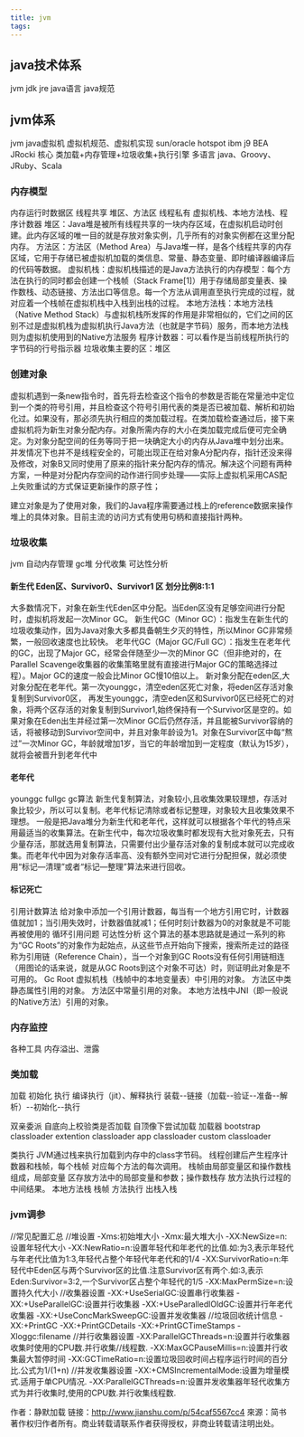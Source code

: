 ```yaml
---
title: jvm
tags:
---
```


## java技术体系
jvm jdk jre
java语言
java规范

## jvm体系
jvm java虚拟机
虚拟机规范、虚拟机实现
sun/oracle hotspot
ibm j9
BEA JRocki
核心
类加载+内存管理+垃圾收集+执行引擎
多语言 java、Groovy、JRuby、Scala
### 内存模型
内存运行时数据区
线程共享 堆区、方法区
线程私有 虚拟机栈、本地方法栈、程序计数器
堆区：Java堆是被所有线程共享的一块内存区域，在虚拟机启动时创建。此内存区域的唯一目的就是存放对象实例，几乎所有的对象实例都在这里分配内存。
方法区：方法区（Method Area）与Java堆一样，是各个线程共享的内存区域，它用于存储已被虚拟机加载的类信息、常量、静态变量、即时编译器编译后的代码等数据。
虚拟机栈：虚拟机栈描述的是Java方法执行的内存模型：每个方法在执行的同时都会创建一个栈帧（Stack Frame[1]）用于存储局部变量表、操作数栈、动态链接、方法出口等信息。每一个方法从调用直至执行完成的过程，就对应着一个栈帧在虚拟机栈中入栈到出栈的过程。
本地方法栈：本地方法栈（Native Method Stack）与虚拟机栈所发挥的作用是非常相似的，它们之间的区别不过是虚拟机栈为虚拟机执行Java方法（也就是字节码）服务，而本地方法栈则为虚拟机使用到的Native方法服务
程序计数器：可以看作是当前线程所执行的字节码的行号指示器
垃圾收集主要的区：堆区
### 创建对象
虚拟机遇到一条new指令时，首先将去检查这个指令的参数是否能在常量池中定位到一个类的符号引用，并且检查这个符号引用代表的类是否已被加载、解析和初始化过。如果没有，那必须先执行相应的类加载过程。在类加载检查通过后，接下来虚拟机将为新生对象分配内存。对象所需内存的大小在类加载完成后便可完全确定。为对象分配空间的任务等同于把一块确定大小的内存从Java堆中划分出来。
并发情况下也并不是线程安全的，可能出现正在给对象A分配内存，指针还没来得及修改，对象B又同时使用了原来的指针来分配内存的情况。解决这个问题有两种方案，一种是对分配内存空间的动作进行同步处理——实际上虚拟机采用CAS配上失败重试的方式保证更新操作的原子性；

建立对象是为了使用对象，我们的Java程序需要通过栈上的reference数据来操作堆上的具体对象。目前主流的访问方式有使用句柄和直接指针两种。
### 垃圾收集
jvm 自动内存管理 
gc堆
分代收集 
可达性分析
#### 新生代 Eden区、Survivor0、Survivor1 区  划分比例8:1:1
大多数情况下，对象在新生代Eden区中分配。当Eden区没有足够空间进行分配时，虚拟机将发起一次Minor GC。
新生代GC（Minor GC）：指发生在新生代的垃圾收集动作，因为Java对象大多都具备朝生夕灭的特性，所以Minor GC非常频繁，一般回收速度也比较快。
老年代GC（Major GC/Full GC）：指发生在老年代的GC，出现了Major GC，经常会伴随至少一次的Minor GC（但非绝对的，在Parallel Scavenge收集器的收集策略里就有直接进行Major GC的策略选择过程）。Major GC的速度一般会比Minor GC慢10倍以上。
新对象分配在eden区,大对象分配在老年代。第一次younggc，清空eden区死亡对象，将eden区存活对象复制到Survivor0区，
再发生younggc，清空eden区和Survivor0区已经死亡的对象，将两个区存活的对象复制到Survivor1,始终保持有一个Survivor区是空的。如果对象在Eden出生并经过第一次Minor GC后仍然存活，并且能被Survivor容纳的话，将被移动到Survivor空间中，并且对象年龄设为1。对象在Survivor区中每“熬过”一次Minor GC，年龄就增加1岁，当它的年龄增加到一定程度（默认为15岁），就将会被晋升到老年代中
#### 老年代
younggc fullgc
gc算法 新生代复制算法，对象较小,且收集效果较理想，存活对象比较少，所以可以复制。老年代标记清除或者标记整理，对象较大且收集效果不理想。
一般是把Java堆分为新生代和老年代，这样就可以根据各个年代的特点采用最适当的收集算法。在新生代中，每次垃圾收集时都发现有大批对象死去，只有少量存活，那就选用复制算法，只需要付出少量存活对象的复制成本就可以完成收集。而老年代中因为对象存活率高、没有额外空间对它进行分配担保，就必须使用“标记—清理”或者“标记—整理”算法来进行回收。

#### 标记死亡  
引用计数算法 给对象中添加一个引用计数器，每当有一个地方引用它时，计数器值就加1；当引用失效时，计数器值就减1；任何时刻计数器为0的对象就是不可能再被使用的  循环引用问题
可达性分析 这个算法的基本思路就是通过一系列的称为“GC Roots”的对象作为起始点，从这些节点开始向下搜索，搜索所走过的路径称为引用链（Reference Chain），当一个对象到GC Roots没有任何引用链相连（用图论的话来说，就是从GC Roots到这个对象不可达）时，则证明此对象是不可用的。
Gc Root 
虚拟机栈（栈帧中的本地变量表）中引用的对象。
方法区中类静态属性引用的对象。
方法区中常量引用的对象。
本地方法栈中JNI（即一般说的Native方法）引用的对象。
### 内存监控
各种工具
内存溢出、泄露

### 类加载
加载 初始化  执行
编译执行（jit）、解释执行
装载--链接（加载--验证--准备--解析）--初始化--执行

双亲委派
自底向上校验类是否加载
自顶像下尝试加载
加载器
bootstrap classloader
extention classloader
app classloader
custom classloader

类执行
JVM通过栈来执行加载到内存中的class字节码。
线程创建后产生程序计数器和栈帧，每个栈帧
对应每个方法的每次调用。
栈帧由局部变量区和操作数栈组成，局部变量
区存放方法中的局部变量和参数；操作数栈存
放方法执行过程的中间结果。
本地方法栈
栈帧 方法执行  出栈入栈

### jvm调参
//常见配置汇总 
//堆设置 
-Xms:初始堆大小 
-Xmx:最大堆大小 
-XX:NewSize=n:设置年轻代大小 
-XX:NewRatio=n:设置年轻代和年老代的比值.如:为3,表示年轻代与年老代比值为1:3,年轻代占整个年轻代年老代和的1/4 
-XX:SurvivorRatio=n:年轻代中Eden区与两个Survivor区的比值.注意Survivor区有两个.如:3,表示Eden:Survivor=3:2,一个Survivor区占整个年轻代的1/5 
-XX:MaxPermSize=n:设置持久代大小
//收集器设置 
-XX:+UseSerialGC:设置串行收集器 
-XX:+UseParallelGC:设置并行收集器 
-XX:+UseParalledlOldGC:设置并行年老代收集器 
-XX:+UseConcMarkSweepGC:设置并发收集器
//垃圾回收统计信息 
-XX:+PrintGC 
-XX:+PrintGCDetails 
-XX:+PrintGCTimeStamps 
-Xloggc:filename
//并行收集器设置 
-XX:ParallelGCThreads=n:设置并行收集器收集时使用的CPU数.并行收集//线程数. 
-XX:MaxGCPauseMillis=n:设置并行收集最大暂停时间 
-XX:GCTimeRatio=n:设置垃圾回收时间占程序运行时间的百分比.公式为1/(1+n)
//并发收集器设置 
-XX:+CMSIncrementalMode:设置为增量模式.适用于单CPU情况. 
-XX:ParallelGCThreads=n:设置并发收集器年轻代收集方式为并行收集时,使用的CPU数.并行收集线程数.

作者：静默加载
链接：http://www.jianshu.com/p/54caf5567cc4
來源：简书
著作权归作者所有。商业转载请联系作者获得授权，非商业转载请注明出处。